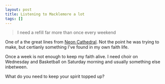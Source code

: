 ```yaml
---
layout: post
title: Listening to Macklemore a lot
tags: []
---
```


<blockquote class="posterous_short_quote">
<p>
I need a refill far more than once every weekend

</p>
</blockquote>
<p>
One of a the great lines from <a href="http://www.youtube.com/watch?v=lz46DZkbSaY">Neon Cathedral</a>. Not the point he was trying to make, but certianly something I've found in my own faith life.

</p>
<p>
Once a week is not enough to keep my faith alive. I need choir on Wednesday and Basketball on Saturday morning and usually something else inbetween.

</p>
<p>
What do you need to keep your spirit topped up?

</p>
